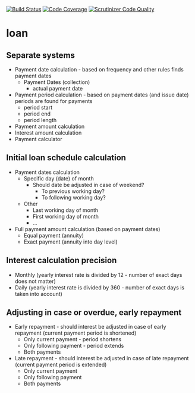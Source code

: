 [![Build Status](https://scrutinizer-ci.com/g/kaurikk/loan/badges/build.png?b=master)](https://scrutinizer-ci.com/g/kaurikk/loan/build-status/master) [![Code Coverage](https://scrutinizer-ci.com/g/kaurikk/loan/badges/coverage.png?b=master)](https://scrutinizer-ci.com/g/kaurikk/loan/?branch=master) [![Scrutinizer Code Quality](https://scrutinizer-ci.com/g/kaurikk/loan/badges/quality-score.png?b=master)](https://scrutinizer-ci.com/g/kaurikk/loan/?branch=master)

# loan

## Separate systems
  * Payment date calculation - based on frequency and other rules finds payment dates
    * Payment Dates (collection)
        * actual payment date
  * Payment period calculation - based on payment dates (and issue date) periods are found for payments
    * period start
    * period end
    * period length
  * Payment amount calculation
  * Interest amount calculation
  * Payment calculator

## Initial loan schedule calculation
  * Payment dates calculation
    * Specific day (date) of month
      * Should date be adjusted in case of weekend?
        * To previous working day?
        * To following working day?
    * Other
      * Last working day of month
      * First working day of month
      * ...
  * Full payment amount calculation (based on payment dates)
    * Equal payment (annuity)
    * Exact payment (annuity into day level)

## Interest calculation precision
  * Monthly (yearly interest rate is divided by 12 - number of exact days does not matter)
  * Daily (yearly interest rate is divided by 360 - number of exact days is taken into account)
  
## Adjusting in case or overdue, early repayment
  * Early repayment - should interest be adjusted in case of early repayment (current payment period is shortened)
    * Only current payment - period shortens
    * Only following payment - period extends
    * Both payments
  * Late repayment - should interest be adjusted in case of late repayment (current payment period is extended)
    * Only current payment
    * Only following payment
    * Both payments